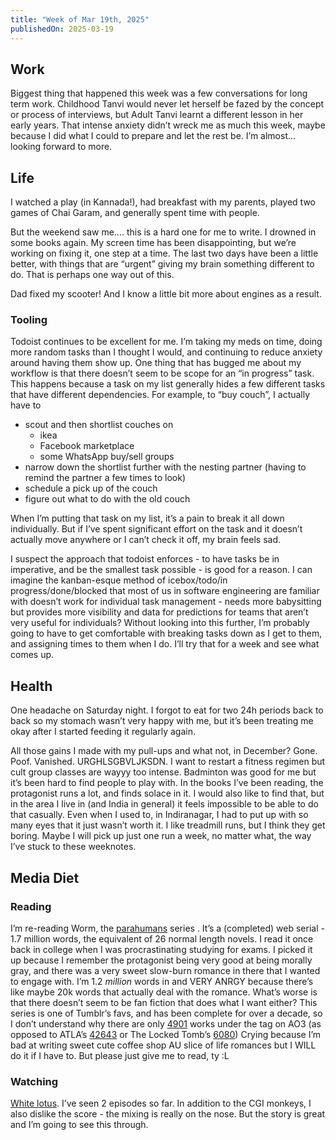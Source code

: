 ```yaml
---
title: "Week of Mar 19th, 2025"
publishedOn: 2025-03-19
---
```


## Work

Biggest thing that happened this week was a few conversations for long term work. Childhood Tanvi would never let herself be fazed by the concept or process of interviews, but Adult Tanvi learnt a different lesson in her early years. That intense anxiety didn’t wreck me as much this week, maybe because I did what I could to prepare and let the rest be. I’m almost... looking forward to more.

## Life

I watched a play (in Kannada!), had breakfast with my parents, played two games of Chai Garam, and generally spent time with people.

But the weekend saw me.... this is a hard one for me to write. I drowned in some books again. My screen time has been disappointing, but we’re working on fixing it, one step at a time. The last two days have been a little better, with things that are “urgent” giving my brain something different to do. That is perhaps one way out of this.

Dad fixed my scooter! And I know a little bit more about engines as a result.

### Tooling

Todoist continues to be excellent for me. I’m taking my meds on time, doing more random tasks than I thought I would, and continuing to reduce anxiety around having them show up. One thing that has bugged me about my workflow is that there doesn’t seem to be scope for an “in progress” task. This happens because a task on my list generally hides a few different tasks that have different dependencies. For example, to “buy couch”, I actually have to

- scout and then shortlist couches on
  - ikea
  - Facebook marketplace
  - some WhatsApp buy/sell groups
- narrow down the shortlist further with the nesting partner (having to remind the partner a few times to look)
- schedule a pick up of the couch
- figure out what to do with the old couch

When I’m putting that task on my list, it’s a pain to break it all down individually. But if I’ve spent significant effort on the task and it doesn’t actually move anywhere or I can’t check it off, my brain feels sad.

I suspect the approach that todoist enforces - to have tasks be in imperative, and be the smallest task possible - is good for a reason. I can imagine the kanban-esque method of icebox/todo/in progress/done/blocked that most of us in software engineering are familiar with doesn’t work for individual task management - needs more babysitting but provides more visibility and data for predictions for teams that aren’t very useful for individuals?
Without looking into this further, I’m probably going to have to get comfortable with breaking tasks down as I get to them, and assigning times to them when I do. I’ll try that for a week and see what comes up.

## Health

One headache on Saturday night. I forgot to eat for two 24h periods back to back so my stomach wasn’t very happy with me, but it’s been treating me okay after I started feeding it regularly again.

All those gains I made with my pull-ups and what not, in December? Gone. Poof. Vanished. URGHLSGBVLJKSDN. I want to restart a fitness regimen but cult group classes are wayyy too intense. Badminton was good for me but it’s been hard to find people to play with. In the books I’ve been reading, the protagonist runs a lot, and finds solace in it. I would also like to find that, but in the area I live in (and India in general) it feels impossible to be able to do that casually. Even when I used to, in Indiranagar, I had to put up with so many eyes that it just wasn’t worth it. I like treadmill runs, but I think they get boring. Maybe I will pick up just one run a week, no matter what, the way I’ve stuck to these weeknotes.

## Media Diet

### Reading

I’m re-reading Worm, the [parahumans](https://parahumans.wordpress.com/) series . It’s a (completed) web serial - 1.7 million words, the equivalent of 26 normal length novels. I read it once back in college when I was procrastinating studying for exams. I picked it up because I remember the protagonist being very good at being morally gray, and there was a very sweet slow-burn romance in there that I wanted to engage with. I’m 1.2 _million_ words in and VERY ANRGY because there’s like maybe 20k words that actually deal with the romance. What’s worse is that there doesn’t seem to be fan fiction that does what I want either? This series is one of Tumblr’s favs, and has been complete for over a decade, so I don’t understand why there are only [4901](https://archiveofourown.org/tags/Parahumans%20Series%20-%20Wildbow/works) works under the tag on AO3 (as opposed to ATLA’s [42643](<https://archiveofourown.org/tags/Avatar:%20The%20Last%20Airbender%20(Cartoon%202005)/works>) or The Locked Tomb’s [6080](https://archiveofourown.org/tags/The%20Locked%20Tomb%20Series%20%7C%20Gideon%20the%20Ninth%20Series%20-%20Tamsyn%20Muir/works))
Crying because I’m bad at writing sweet cute coffee shop AU slice of life romances but I WILL do it if I have to. But please just give me to read, ty :L

### Watching

[White lotus](https://www.imdb.com/title/tt13406094/). I’ve seen 2 episodes so far. In addition to the CGI monkeys, I also dislike the score - the mixing is really on the nose. But the story is great and I’m going to see this through.
